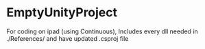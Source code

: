 # EmptyUnityProject
For coding on ipad (using Continuous), Includes every dll needed in ./References/ and have updated .csproj file
